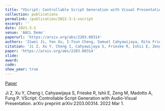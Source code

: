 ```yaml
---
title: "VScript: Controllable Script Generation with Visual Presentation"
collection: publications
permalink: /publication/2022-3-1-vscript
excerpt: ''
date: 2021-3-1
venue: 'AACL Demo'
paperurl: 'https://arxiv.org/abs/2203.00314'
authors: 'Ziwei Ji, Yan Xu, I-Tsun Cheng, Samuel Cahyawijaya, Rita Frieske, Etsuko Ishii, Min Zeng, Andrea Madotto, Pascale Fung'
citation: 'Ji Z, Xu Y, Cheng I, Cahyawijaya S, Frieske R, Ishii E, Zeng M, Madotto A, Fung P. VScript: Controllable Script Generation with Audio-Visual Presentation. arXiv preprint arXiv:2203.00314. 2022 Mar 1.'
paper: 'https://arxiv.org/abs/2203.00314'
slide:
award:
code:
show_year: true
---
```

[Paper](https://arxiv.org/abs/2203.00314)

Ji Z, Xu Y, Cheng I, Cahyawijaya S, Frieske R, Ishii E, Zeng M, Madotto A, Fung P. VScript: Controllable Script Generation with Audio-Visual Presentation. arXiv preprint arXiv:2203.00314. 2022 Mar 1.
